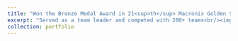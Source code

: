 ```yaml
---
title: "Won the Bronze Medal Award in 21<sup>th</sup> Macronix Golden Silicon Award"
excerpt: "Served as a team leader and competed with 200+ teams<br/><img src='/images/macronix.jpeg' width='600'>"
collection: portfolio
---
```



